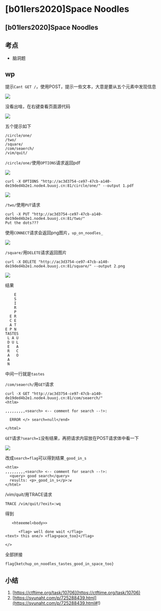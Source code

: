 # \[b01lers2020]Space Noodles

## \[b01lers2020]Space Noodles

## 考点

* 脑洞题

## wp

提示`Cant GET /`，使用POST，提示一些文本，大意是要从五个元素中发现信息

![](<../.gitbook/assets/image (29) (1).png>)

没看出啥，在右键查看页面源代码

![](<../.gitbook/assets/image (19) (1).png>)

五个提示如下

```
/circle/one/
/two/
/square/
/com/seaerch/
/vim/quit/
```

`/circle/one/`使用`OPTIONS`请求返回pdf

![](<../.gitbook/assets/image (3).png>)

```
curl -X OPTIONS "http://ac3d3754-ce97-47cb-a140-de19ded4b2e1.node4.buuoj.cn:81/circle/one/" --output 1.pdf
```

![](<../.gitbook/assets/image (8) (1).png>)

`/two/`使用`PUT`请求

```
curl -X PUT "http://ac3d3754-ce97-47cb-a140-de19ded4b2e1.node4.buuoj.cn:81/two/" 
Put the dots???
```

使用`CONNECT`请求会返回png图片，`up_on_noodles_`

![](<../.gitbook/assets/image (14).png>)

`/square/`用`DELETE`请求返回图片

```
curl -X DELETE "http://ac3d3754-ce97-47cb-a140-de19ded4b2e1.node4.buuoj.cn:81/square/" --output 2.png
```

![](<../.gitbook/assets/image (2) (2) (1).png>)

结果

```
    E
    S
    I
    R
    P
  E R
  C E
  A T
E P N
TASTES
 L A U
 D U L
 E   A
 R   C
 A   O
 A
 N
```

中间一行就是`tastes`

`/com/seaerch/`用`GET`请求

```
curl -X GET "http://ac3d3754-ce97-47cb-a140-de19ded4b2e1.node4.buuoj.cn:81/com/seaerch/"
<htlm>

,,,,,,,,,<search> <-- comment for search --!>:

  ERROR </> search=null</end>

</html>
```

`GET`请求`?search=1`没有结果，再把请求内容放在POST请求体中看一下

![](<../.gitbook/assets/image (33) (1).png>)

改成`search=flag`可以得到结果`_good_in_s`

```
<htlm>
,,,,,,,,,<search> <-- comment for search --!>:
  <query> good search</query>
  results: <p>_good_in_s</p>:w
</html>
```

/vim/quit/用TRACE请求

```
TRACE /vim/quit/?exit=:wq
```

得到

```
   <hteeemel<body>>

      <flag> well done wait </flag>
<text> this one/> <flag>pace_too}</flag>

</>
```

全部拼接

`flag{ketchup_on_noodles_tastes_good_in_space_too}`

## 小结

1. [https://ctftime.org/task/10706](https://ctftime.org/task/10706)
2. [https://syunaht.com/p/725288439.html](https://syunaht.com/p/725288439.html#!)
